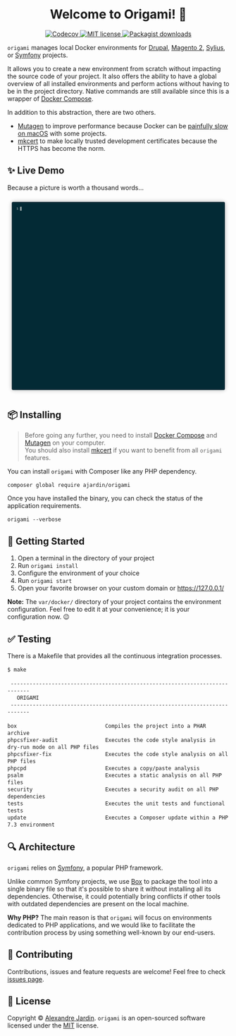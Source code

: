<h1 align="center">Welcome to Origami! 👋</h1>
<p align="center">
  <a href="https://codecov.io/gh/ajardin/origami-source" target="_blank">
    <img src="https://img.shields.io/codecov/c/github/ajardin/origami-source?style=for-the-badge" alt="Codecov"/>
  </a>

  <a href="https://github.com/ajardin/origami-source/blob/master/LICENSE" target="_blank">
    <img src="https://img.shields.io/github/license/ajardin/origami?color=blue&style=for-the-badge" alt="MIT license">
  </a>

  <a href="https://packagist.org/packages/ajardin/origami" target="_blank">
    <img src="https://img.shields.io/packagist/dt/ajardin/origami?style=for-the-badge" alt="Packagist downloads"/>
  </a>
</p>

`origami` manages local Docker environments for [Drupal][drupal], [Magento 2][magento], [Sylius][sylius], or
[Symfony][symfony] projects.

It allows you to create a new environment from scratch without impacting the source code of your project. It also
offers the ability to have a global overview of all installed environments and perform actions without having to be in
the project directory. Native commands are still available since this is a wrapper of [Docker Compose][docker].

In addition to this abstraction, there are two others.
* [Mutagen][mutagen] to improve performance because Docker can be [painfully slow on macOS][issue] with some projects.
* [mkcert][mkcert] to make locally trusted development certificates because the HTTPS has become the norm.

✨ Live Demo
------------
Because a picture is worth a thousand words...

![Demo](/docs/origami.gif)

📦 Installing
-------------
> Before going any further, you need to install [Docker Compose][docker] and [Mutagen][mutagen] on your computer.  
> You should also install [mkcert][mkcert] if you want to benefit from all `origami` features.

You can install `origami` with Composer like any PHP dependency.
```shell script
composer global require ajardin/origami
```

Once you have installed the binary, you can check the status of the application requirements.
```shell script
origami --verbose
```

🚀 Getting Started
------------------
1. Open a terminal in the directory of your project
2. Run `origami install`
3. Configure the environment of your choice
4. Run `origami start`
5. Open your favorite browser on your custom domain or https://127.0.0.1/

**Note:** The `var/docker/` directory of your project contains the environment configuration. Feel free to edit it at
your convenience; it is your configuration now. 😉

✅ Testing
----------
There is a Makefile that provides all the continuous integration processes.

```shell script
$ make

 ----------------------------------------------------------------------------
   ORIGAMI
 ----------------------------------------------------------------------------

box                            Compiles the project into a PHAR archive
phpcsfixer-audit               Executes the code style analysis in dry-run mode on all PHP files
phpcsfixer-fix                 Executes the code style analysis on all PHP files
phpcpd                         Executes a copy/paste analysis
psalm                          Executes a static analysis on all PHP files
security                       Executes a security audit on all PHP dependencies
tests                          Executes the unit tests and functional tests
update                         Executes a Composer update within a PHP 7.3 environment
```

🔍 Architecture
---------------
`origami` relies on [Symfony][symfony], a popular PHP framework.

Unlike common Symfony projects, we use [Box][box] to package the tool into a single binary file so that it's possible to
share it without installing all its dependencies. Otherwise, it could potentially bring conflicts if other tools with 
outdated dependencies are present on the local machine.

**Why PHP?** The main reason is that `origami` will focus on environments dedicated to PHP applications, and we would
like to facilitate the contribution process by using something well-known by our end-users.

🤝 Contributing
---------------
Contributions, issues and feature requests are welcome! Feel free to check [issues page][contributions].

📝 License
----------
Copyright © [Alexandre Jardin][me]. `origami` is an open-sourced software licensed under the [MIT](/LICENSE) license.

<!-- Resources -->
[box]: https://github.com/humbug/box/
[contributions]: https://github.com/ajardin/origami-source/issues
[docker]: https://docs.docker.com/compose/
[drupal]: https://drupal.org/
[issue]: https://github.com/docker/for-mac/issues/1592
[magento]: https://magento.com/
[me]: https://github.com/ajardin
[mkcert]: https://github.com/FiloSottile/mkcert
[mutagen]: https://mutagen.io/
[sylius]: https://sylius.com/
[symfony]: https://symfony.com/
